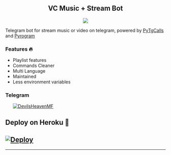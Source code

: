 <h2 align="center">VC Music + Stream Bot</h2>
<p>

<p align="center">
  <img src="https://telegra.ph/file/9a85d0a873e2dd80d278d.jpg">
</p>

Telegram bot for stream music or video on telegram, 
powered by <a href="https://github.com/pytgcalls/pytgcalls">PyTgCalls</a>
and <a href="https://github.com/pyrogram/pyrogram">Pyrogram</a>
</p>

<h3>Features 🔥</h3> 
<ul>
    <li>Playlist features</li>
    <li>Commands Cleaner</li>
    <li>Multi Language</li>
    <li>Maintained</li>
    <li>Less environment variables</li>
</ul>

<h3>Telegram</h3>
<ul>
    <a href="https://telegram.me/DevilsHeavenMF"><img alt="DevilsHeavenMF" src="https://img.shields.io/badge/DevilsHeavenMF-blue.svg?logo=telegram"></a> <br/>
</ul>

## Deploy on Heroku 🚀
[![Deploy](https://www.herokucdn.com/deploy/button.svg)](https://heroku.com/deploy?template=https://github.com/AnonymousBoy1025/VCPlayer)
------------------------------------------------
-------------------------------------------------

